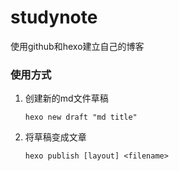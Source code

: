 # studynote
使用github和hexo建立自己的博客

### 使用方式

1. 创建新的md文件草稿

   ~~~
   hexo new draft "md title"
   ~~~

2. 将草稿变成文章

   ~~~shell
   hexo publish [layout] <filename>
   ~~~


